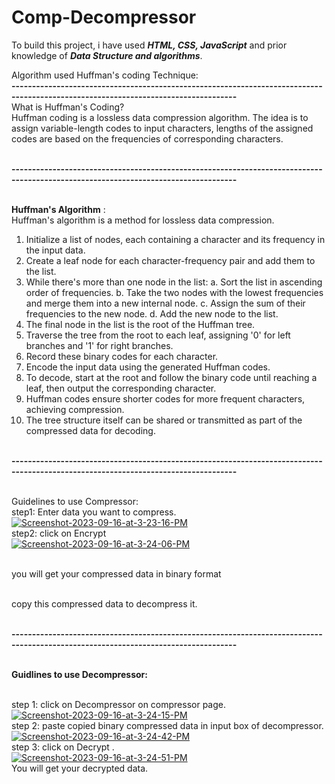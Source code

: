 # Comp-Decompressor

To build this project, i have used _**HTML, CSS, JavaScript**_ and prior knowledge of _**Data Structure and algorithms**_.

Algorithm used Huffman's coding Technique:
<br>**-----------------------------------------------------------------------------------------------------------------------------------**
<br>What is Huffman's Coding?
<br>Huffman coding is a lossless data compression algorithm. The idea is to assign variable-length codes to input characters, lengths of the assigned codes are based on the frequencies of corresponding characters. 


<br>**-----------------------------------------------------------------------------------------------------------------------------------**



<br>**Huffman's Algorithm** :
<br>Huffman's algorithm is a method for lossless data compression.

1. Initialize a list of nodes, each containing a character and its frequency in the input data.
2. Create a leaf node for each character-frequency pair and add them to the list.
3. While there's more than one node in the list:
   a. Sort the list in ascending order of frequencies.
   b. Take the two nodes with the lowest frequencies and merge them into a new internal node.
   c. Assign the sum of their frequencies to the new node.
   d. Add the new node to the list.
4. The final node in the list is the root of the Huffman tree.
5. Traverse the tree from the root to each leaf, assigning '0' for left branches and '1' for right branches.
6. Record these binary codes for each character.
7. Encode the input data using the generated Huffman codes.
8. To decode, start at the root and follow the binary code until reaching a leaf, then output the corresponding character.
9. Huffman codes ensure shorter codes for more frequent characters, achieving compression.
10. The tree structure itself can be shared or transmitted as part of the compressed data for decoding.







<br>**-----------------------------------------------------------------------------------------------------------------------------------**


<br>Guidelines to use Compressor:
<br>step1: Enter data you want to compress.
<br><a href="https://ibb.co/3hK4sm0"><img src="https://i.ibb.co/cTqkvhN/Screenshot-2023-09-16-at-3-23-16-PM.png" alt="Screenshot-2023-09-16-at-3-23-16-PM" border="0"></a>
<br>step2: click on Encrypt
<br><a href="https://ibb.co/7VfJNpM"><img src="https://i.ibb.co/BjpVK6W/Screenshot-2023-09-16-at-3-24-06-PM.png" alt="Screenshot-2023-09-16-at-3-24-06-PM" border="0"></a>


<br>you will get your compressed data in binary format

<br>copy this compressed data to decompress it.


<br>**-----------------------------------------------------------------------------------------------------------------------------------**

<br>**Guidlines to use Decompressor:**



<br>step 1: click on Decompressor on compressor page.
<br><a href="https://ibb.co/xMH9my3"><img src="https://i.ibb.co/SKrYQ2J/Screenshot-2023-09-16-at-3-24-15-PM.png" alt="Screenshot-2023-09-16-at-3-24-15-PM" border="0"></a>
<br>step 2: paste copied binary compressed data in input box of decompressor.
<br><a href="https://ibb.co/fvxV4vH"><img src="https://i.ibb.co/NSygZSK/Screenshot-2023-09-16-at-3-24-42-PM.png" alt="Screenshot-2023-09-16-at-3-24-42-PM" border="0"></a>
<br>step 3: click on Decrypt .
<br><a href="https://ibb.co/YcqPn8d"><img src="https://i.ibb.co/0Cdm4Z9/Screenshot-2023-09-16-at-3-24-51-PM.png" alt="Screenshot-2023-09-16-at-3-24-51-PM" border="0"></a>
<br>You will get your decrypted data.
